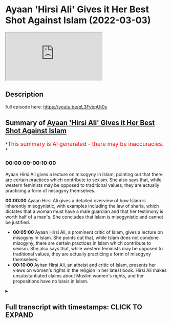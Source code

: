# Ayaan 'Hirsi Ali' Gives it Her Best Shot Against Islam (2022-03-03)

<iframe loading='lazy' allow='autoplay' src='https://www.youtube.com/embed/HuoZtJIRM3s'></iframe>

## Description

full episode here: <https://youtu.be/eL3FybpUt0s>

## Summary of [Ayaan 'Hirsi Ali' Gives it Her Best Shot Against Islam](https://www.youtube.com/watch?v=HuoZtJIRM3s)

*<span style="color:red; font-size:125%">This summary is AI generated - there may be inaccuracies</span>. *

### <a onclick="modifyYTiframeseektime('0')">00:00:00-00:10:00</a>

Ayaan Hirsi Ali gives a lecture on misogyny in Islam, pointing out that there are certain practices which contribute to sexism. She also says that, while western feminists may be opposed to traditional values, they are actually practicing a form of misogyny themselves.

**<a onclick="modifyYTiframeseektime('0')">00:00:00</a>** Ayaan Hirsi Ali gives a detailed overview of how Islam is inherently misogynistic, with examples including the law of sharia, which dictates that a woman must have a male guardian and that her testimony is worth half of a man's. She concludes that Islam is misogynistic and cannot be justified.

* **<a onclick="modifyYTiframeseektime('300')">00:05:00</a>** Ayaan Hirsi Ali, a prominent critic of Islam, gives a lecture on misogyny in Islam. She points out that, while Islam does not condone misogyny, there are certain practices in Islam which contribute to sexism. She also says that, while western feminists may be opposed to traditional values, they are actually practicing a form of misogyny themselves.
* **<a onclick="modifyYTiframeseektime('600')">00:10:00</a>** Ayhan Hirsi Ali, an atheist and critic of Islam, presents her views on women's rights in the religion in her latest book. Hirsi Ali makes unsubstantiated claims about Muslim women's rights, and her propositions have no basis in Islam.

<details><summary><h2>Full transcript with timestamps: CLICK TO EXPAND</h2></summary>

<a onclick="modifyYTiframeseektime('0')">0:00:00</a> okay thank you in in your experience  
<a onclick="modifyYTiframeseektime('5')">0:00:05</a> is is islam innately misogynistic  
<a onclick="modifyYTiframeseektime('9')">0:00:09</a> the answer to that unfortunately is a  
<a onclick="modifyYTiframeseektime('11')">0:00:11</a> clear cut yes  
<a onclick="modifyYTiframeseektime('13')">0:00:13</a> okay islam is misogynistic in its  
<a onclick="modifyYTiframeseektime('16')">0:00:16</a> approach to women i know that by saying  
<a onclick="modifyYTiframeseektime('18')">0:00:18</a> this  
<a onclick="modifyYTiframeseektime('20')">0:00:20</a> i  
<a onclick="modifyYTiframeseektime('20')">0:00:20</a> offend a lot of people i know that  
<a onclick="modifyYTiframeseektime('23')">0:00:23</a> people's feelings get hurt the feelings  
<a onclick="modifyYTiframeseektime('25')">0:00:25</a> of muslims i know that that is the case  
<a onclick="modifyYTiframeseektime('28')">0:00:28</a> but setting feelings aside and just  
<a onclick="modifyYTiframeseektime('30')">0:00:30</a> looking objectively as what it is  
<a onclick="modifyYTiframeseektime('35')">0:00:35</a> that islam says about women  
<a onclick="modifyYTiframeseektime('38')">0:00:38</a> and  
<a onclick="modifyYTiframeseektime('39')">0:00:39</a> where it positions us  
<a onclick="modifyYTiframeseektime('42')">0:00:42</a> the answer is yes it is misogynistic  
<a onclick="modifyYTiframeseektime('45')">0:00:45</a> and i'll give you a few examples that  
<a onclick="modifyYTiframeseektime('48')">0:00:48</a> would be good yeah  
<a onclick="modifyYTiframeseektime('49')">0:00:49</a> and i think the best example  
<a onclick="modifyYTiframeseektime('51')">0:00:51</a> because it's so factual  
<a onclick="modifyYTiframeseektime('53')">0:00:53</a> is the law sharia law islamic law  
<a onclick="modifyYTiframeseektime('56')">0:00:56</a> islamic law declares  
<a onclick="modifyYTiframeseektime('59')">0:00:59</a> that a woman has to have a male guardian  
<a onclick="modifyYTiframeseektime('62')">0:01:02</a> at all times  
<a onclick="modifyYTiframeseektime('63')">0:01:03</a> that's not required of males  
<a onclick="modifyYTiframeseektime('66')">0:01:06</a> in sharia law a man is permitted to have  
<a onclick="modifyYTiframeseektime('68')">0:01:08</a> four wives  
<a onclick="modifyYTiframeseektime('70')">0:01:10</a> she's not permitted to have four  
<a onclick="modifyYTiframeseektime('71')">0:01:11</a> husbands  
<a onclick="modifyYTiframeseektime('73')">0:01:13</a> in islamic law in sharia law  
<a onclick="modifyYTiframeseektime('76')">0:01:16</a> a woman's testimony in court is worth  
<a onclick="modifyYTiframeseektime('79')">0:01:19</a> half  
<a onclick="modifyYTiframeseektime('80')">0:01:20</a> of that of a man it's not the other way  
<a onclick="modifyYTiframeseektime('83')">0:01:23</a> around  
<a onclick="modifyYTiframeseektime('86')">0:01:26</a> a sister inherits half of what her  
<a onclick="modifyYTiframeseektime('88')">0:01:28</a> brother inherits  
<a onclick="modifyYTiframeseektime('91')">0:01:31</a> wow  
<a onclick="modifyYTiframeseektime('92')">0:01:32</a> and  
<a onclick="modifyYTiframeseektime('93')">0:01:33</a> this goes on and on and i think to be  
<a onclick="modifyYTiframeseektime('97')">0:01:37</a> because these basic tenets of law  
<a onclick="modifyYTiframeseektime('101')">0:01:41</a> sharia law when they're implemented and  
<a onclick="modifyYTiframeseektime('104')">0:01:44</a> where they're implemented  
<a onclick="modifyYTiframeseektime('106')">0:01:46</a> you see a huge difference between the  
<a onclick="modifyYTiframeseektime('108')">0:01:48</a> way men and women are treated girls and  
<a onclick="modifyYTiframeseektime('110')">0:01:50</a> boys are treated and i would say that is  
<a onclick="modifyYTiframeseektime('114')">0:01:54</a> misogyny  
<a onclick="modifyYTiframeseektime('117')">0:01:57</a> and  
<a onclick="modifyYTiframeseektime('118')">0:01:58</a> because i'm not i'm not that familiar  
<a onclick="modifyYTiframeseektime('120')">0:02:00</a> with  
<a onclick="modifyYTiframeseektime('122')">0:02:02</a> islam is sharia law something that's in  
<a onclick="modifyYTiframeseektime('124')">0:02:04</a> the quran directly  
<a onclick="modifyYTiframeseektime('127')">0:02:07</a> sharia law is derived from the quran and  
<a onclick="modifyYTiframeseektime('129')">0:02:09</a> from the teachings of the prophet  
<a onclick="modifyYTiframeseektime('131')">0:02:11</a> muhammad the prophet muhammad is the  
<a onclick="modifyYTiframeseektime('132')">0:02:12</a> founder of islam  
<a onclick="modifyYTiframeseektime('134')">0:02:14</a> and his legacy is a body of law and  
<a onclick="modifyYTiframeseektime('138')">0:02:18</a> norms  
<a onclick="modifyYTiframeseektime('140')">0:02:20</a> that are implemented where there is a  
<a onclick="modifyYTiframeseektime('142')">0:02:22</a> theocracy like saudi arabia or iran or  
<a onclick="modifyYTiframeseektime('144')">0:02:24</a> any of the other societies that try  
<a onclick="modifyYTiframeseektime('148')">0:02:28</a> to establish  
<a onclick="modifyYTiframeseektime('151')">0:02:31</a> legal systems that are based on islam  
<a onclick="modifyYTiframeseektime('155')">0:02:35</a> so another example on the misogyny side  
<a onclick="modifyYTiframeseektime('158')">0:02:38</a> is  
<a onclick="modifyYTiframeseektime('159')">0:02:39</a> women are expected  
<a onclick="modifyYTiframeseektime('162')">0:02:42</a> to cover their bodies and there is some  
<a onclick="modifyYTiframeseektime('164')">0:02:44</a> kind of discussion on how much of that  
<a onclick="modifyYTiframeseektime('167')">0:02:47</a> in some cases they let you show their  
<a onclick="modifyYTiframeseektime('169')">0:02:49</a> face and the hands  
<a onclick="modifyYTiframeseektime('171')">0:02:51</a> and in extreme cases you have to be  
<a onclick="modifyYTiframeseektime('173')">0:02:53</a> covered from head to toe  
<a onclick="modifyYTiframeseektime('175')">0:02:55</a> and confined to the house  
<a onclick="modifyYTiframeseektime('179')">0:02:59</a> your male guardian  
<a onclick="modifyYTiframeseektime('181')">0:03:01</a> chooses or at least you need his  
<a onclick="modifyYTiframeseektime('183')">0:03:03</a> endorsements to marry someone else and  
<a onclick="modifyYTiframeseektime('186')">0:03:06</a> all of this  
<a onclick="modifyYTiframeseektime('187')">0:03:07</a> is  
<a onclick="modifyYTiframeseektime('189')">0:03:09</a> in uh based in sharia law if you're a  
<a onclick="modifyYTiframeseektime('191')">0:03:11</a> woman and you're not happy in a marriage  
<a onclick="modifyYTiframeseektime('193')">0:03:13</a> it's almost difficult almost impossible  
<a onclick="modifyYTiframeseektime('196')">0:03:16</a> to divorce your husband uh and  
<a onclick="modifyYTiframeseektime('199')">0:03:19</a> the other way around for a man to  
<a onclick="modifyYTiframeseektime('201')">0:03:21</a> divorce his wife all he has to say is  
<a onclick="modifyYTiframeseektime('203')">0:03:23</a> declare in front of two witnesses three  
<a onclick="modifyYTiframeseektime('205')">0:03:25</a> times that he divorces his wife and  
<a onclick="modifyYTiframeseektime('208')">0:03:28</a> that's done so  
<a onclick="modifyYTiframeseektime('209')">0:03:29</a> on the question is islam misogynistic  
<a onclick="modifyYTiframeseektime('212')">0:03:32</a> i think these facts speak for themselves  
<a onclick="modifyYTiframeseektime('216')">0:03:36</a> uh is islam inherently misogynistic  
<a onclick="modifyYTiframeseektime('219')">0:03:39</a> well first and foremost of course  
<a onclick="modifyYTiframeseektime('223')">0:03:43</a> there are misogyny needs to be defined  
<a onclick="modifyYTiframeseektime('225')">0:03:45</a> because if it's defined definitionally  
<a onclick="modifyYTiframeseektime('227')">0:03:47</a> as it is in the kind of dictionary the  
<a onclick="modifyYTiframeseektime('229')">0:03:49</a> hatred of women then the answer is very  
<a onclick="modifyYTiframeseektime('230')">0:03:50</a> clearly no because the quran very  
<a onclick="modifyYTiframeseektime('232')">0:03:52</a> clearly states  
<a onclick="modifyYTiframeseektime('234')">0:03:54</a> in more than one verse you know in  
<a onclick="modifyYTiframeseektime('235')">0:03:55</a> chapter three verse 195 in the la liga  
<a onclick="modifyYTiframeseektime('241')">0:04:01</a> god does not let to waste any action of  
<a onclick="modifyYTiframeseektime('244')">0:04:04</a> any doer among you men or women and that  
<a onclick="modifyYTiframeseektime('246')">0:04:06</a> both of you are from one another  
<a onclick="modifyYTiframeseektime('249')">0:04:09</a> that uh in chapter 33 verse 35  
<a onclick="modifyYTiframeseektime('252')">0:04:12</a> the believing men and the believing  
<a onclick="modifyYTiframeseektime('253')">0:04:13</a> women and the you know and so on and it  
<a onclick="modifyYTiframeseektime('255')">0:04:15</a> mentions  
<a onclick="modifyYTiframeseektime('256')">0:04:16</a> a list of attributes mentioning men and  
<a onclick="modifyYTiframeseektime('258')">0:04:18</a> women specifically and then says that  
<a onclick="modifyYTiframeseektime('261')">0:04:21</a> god has prepared for them a reward in  
<a onclick="modifyYTiframeseektime('263')">0:04:23</a> fact the quran explicitly mentions that  
<a onclick="modifyYTiframeseektime('265')">0:04:25</a> we cannot have hatred towards any  
<a onclick="modifyYTiframeseektime('267')">0:04:27</a> believer because it's mentioned in  
<a onclick="modifyYTiframeseektime('269')">0:04:29</a> chapter 59 of the quran  
<a onclick="modifyYTiframeseektime('274')">0:04:34</a> god do not put any hatred to the  
<a onclick="modifyYTiframeseektime('276')">0:04:36</a> believers in our hearts and that of  
<a onclick="modifyYTiframeseektime('278')">0:04:38</a> course includes women as well so from  
<a onclick="modifyYTiframeseektime('280')">0:04:40</a> that perspective it's impossible to  
<a onclick="modifyYTiframeseektime('281')">0:04:41</a> postulate it is  
<a onclick="modifyYTiframeseektime('283')">0:04:43</a> impossible to postulate that islam  
<a onclick="modifyYTiframeseektime('285')">0:04:45</a> is misogynistic from that definitional  
<a onclick="modifyYTiframeseektime('287')">0:04:47</a> perspective but what we will say is of  
<a onclick="modifyYTiframeseektime('289')">0:04:49</a> course misogyny is a label that is  
<a onclick="modifyYTiframeseektime('292')">0:04:52</a> used haphazardly and arbitrarily between  
<a onclick="modifyYTiframeseektime('294')">0:04:54</a> people in the west in discourses to mean  
<a onclick="modifyYTiframeseektime('297')">0:04:57</a> different things so of course  
<a onclick="modifyYTiframeseektime('298')">0:04:58</a> neoconservatives or people that are more  
<a onclick="modifyYTiframeseektime('300')">0:05:00</a> right-wing or alt-right are  
<a onclick="modifyYTiframeseektime('302')">0:05:02</a> accused themselves of being misogynistic  
<a onclick="modifyYTiframeseektime('304')">0:05:04</a> to uh by um third-wave feminists and so  
<a onclick="modifyYTiframeseektime('307')">0:05:07</a> on and so it really depends on who is  
<a onclick="modifyYTiframeseektime('310')">0:05:10</a> the one making the claim and what the  
<a onclick="modifyYTiframeseektime('312')">0:05:12</a> robust definition that they have of  
<a onclick="modifyYTiframeseektime('314')">0:05:14</a> misogyny is sometimes that can be  
<a onclick="modifyYTiframeseektime('316')">0:05:16</a> ideologically um  
<a onclick="modifyYTiframeseektime('318')">0:05:18</a> kind of inspired in the case of  
<a onclick="modifyYTiframeseektime('320')">0:05:20</a> third-wave feminists i would say it  
<a onclick="modifyYTiframeseektime('322')">0:05:22</a> certainly is that's why unfortunately  
<a onclick="modifyYTiframeseektime('324')">0:05:24</a> uh even your father has been accused of  
<a onclick="modifyYTiframeseektime('326')">0:05:26</a> misogyny i mean people in in in the west  
<a onclick="modifyYTiframeseektime('329')">0:05:29</a> uh credible intellectuals and academics  
<a onclick="modifyYTiframeseektime('331')">0:05:31</a> have been accused of misogyny just  
<a onclick="modifyYTiframeseektime('333')">0:05:33</a> because they believe in a traditional uh  
<a onclick="modifyYTiframeseektime('336')">0:05:36</a> value of traditional values of family  
<a onclick="modifyYTiframeseektime('338')">0:05:38</a> system a complementarian family system  
<a onclick="modifyYTiframeseektime('341')">0:05:41</a> and for this reason the accused of  
<a onclick="modifyYTiframeseektime('343')">0:05:43</a> misogyny but one has to say this and i  
<a onclick="modifyYTiframeseektime('345')">0:05:45</a> think this is very important michaela  
<a onclick="modifyYTiframeseektime('347')">0:05:47</a> that we believe that there is an  
<a onclick="modifyYTiframeseektime('349')">0:05:49</a> equality of value between men and women  
<a onclick="modifyYTiframeseektime('351')">0:05:51</a> we do believe that there is an equality  
<a onclick="modifyYTiframeseektime('353')">0:05:53</a> of value between men and women the  
<a onclick="modifyYTiframeseektime('354')">0:05:54</a> prophet himself muhammad he said  
<a onclick="modifyYTiframeseektime('358')">0:05:58</a> that certainly men are equal to women  
<a onclick="modifyYTiframeseektime('361')">0:06:01</a> in front of the law that is the general  
<a onclick="modifyYTiframeseektime('363')">0:06:03</a> rule that is a statement of the prophet  
<a onclick="modifyYTiframeseektime('364')">0:06:04</a> muhammad however  
<a onclick="modifyYTiframeseektime('366')">0:06:06</a> we do believe in exceptions and we don't  
<a onclick="modifyYTiframeseektime('368')">0:06:08</a> believe that equality of value means  
<a onclick="modifyYTiframeseektime('370')">0:06:10</a> identicality and roles  
<a onclick="modifyYTiframeseektime('372')">0:06:12</a> and so of course people that are  
<a onclick="modifyYTiframeseektime('373')">0:06:13</a> detractors from the other side  
<a onclick="modifyYTiframeseektime('375')">0:06:15</a> like the academic charlatan ayan mcgann  
<a onclick="modifyYTiframeseektime('378')">0:06:18</a> actually means refugee in the somali  
<a onclick="modifyYTiframeseektime('380')">0:06:20</a> language of course an ironic reminder to  
<a onclick="modifyYTiframeseektime('382')">0:06:22</a> herself  
<a onclick="modifyYTiframeseektime('383')">0:06:23</a> she would say that islam is misogynistic  
<a onclick="modifyYTiframeseektime('385')">0:06:25</a> because of practices such as polygyny  
<a onclick="modifyYTiframeseektime('388')">0:06:28</a> which means that a man can marry more  
<a onclick="modifyYTiframeseektime('389')">0:06:29</a> than one wife and that is a practice  
<a onclick="modifyYTiframeseektime('391')">0:06:31</a> that muslims believe in  
<a onclick="modifyYTiframeseektime('392')">0:06:32</a> all practices such as that muslim men  
<a onclick="modifyYTiframeseektime('395')">0:06:35</a> can marry christian and jewish women of  
<a onclick="modifyYTiframeseektime('397')">0:06:37</a> course that is something that muslim  
<a onclick="modifyYTiframeseektime('399')">0:06:39</a> women cannot do in islam as well  
<a onclick="modifyYTiframeseektime('402')">0:06:42</a> and various other inheritance things or  
<a onclick="modifyYTiframeseektime('404')">0:06:44</a> aspects where there is a differential  
<a onclick="modifyYTiframeseektime('406')">0:06:46</a> there between how men  
<a onclick="modifyYTiframeseektime('408')">0:06:48</a> are treated to women  
<a onclick="modifyYTiframeseektime('410')">0:06:50</a> but we will say that equality of value  
<a onclick="modifyYTiframeseektime('412')">0:06:52</a> does not mean identicality and roles let  
<a onclick="modifyYTiframeseektime('415')">0:06:55</a> me say that one more time equality of  
<a onclick="modifyYTiframeseektime('417')">0:06:57</a> value we believe does not mean  
<a onclick="modifyYTiframeseektime('419')">0:06:59</a> identicality and roles and therefore  
<a onclick="modifyYTiframeseektime('422')">0:07:02</a> just like aristotle said that like  
<a onclick="modifyYTiframeseektime('424')">0:07:04</a> things should be treated like likewise  
<a onclick="modifyYTiframeseektime('426')">0:07:06</a> and that different things should be  
<a onclick="modifyYTiframeseektime('428')">0:07:08</a> treated the same we do believe that  
<a onclick="modifyYTiframeseektime('430')">0:07:10</a> women have a collective female  
<a onclick="modifyYTiframeseektime('432')">0:07:12</a> temperament on certain aspects which  
<a onclick="modifyYTiframeseektime('434')">0:07:14</a> need to be tailored for in legislation  
<a onclick="modifyYTiframeseektime('436')">0:07:16</a> which need to be tailored for in social  
<a onclick="modifyYTiframeseektime('438')">0:07:18</a> and political life and so therefore if  
<a onclick="modifyYTiframeseektime('441')">0:07:21</a> someone wants to use second wave  
<a onclick="modifyYTiframeseektime('443')">0:07:23</a> feministic collectivistic discourses to  
<a onclick="modifyYTiframeseektime('445')">0:07:25</a> try and attack the islamic narrative  
<a onclick="modifyYTiframeseektime('447')">0:07:27</a> then they must first establish the  
<a onclick="modifyYTiframeseektime('449')">0:07:29</a> truthfulness and the objective the  
<a onclick="modifyYTiframeseektime('451')">0:07:31</a> objectiveness of second wave feministic  
<a onclick="modifyYTiframeseektime('454')">0:07:34</a> discourses iron hersey's a feminist we  
<a onclick="modifyYTiframeseektime('458')">0:07:38</a> are opposed to feminism when we say that  
<a onclick="modifyYTiframeseektime('459')">0:07:39</a> feminism has now  
<a onclick="modifyYTiframeseektime('461')">0:07:41</a> almost certainly been cracked open as a  
<a onclick="modifyYTiframeseektime('463')">0:07:43</a> false ideology of course i think what i  
<a onclick="modifyYTiframeseektime('466')">0:07:46</a> think i should add to this in addition  
<a onclick="modifyYTiframeseektime('468')">0:07:48</a> to all that was aforementioned that i  
<a onclick="modifyYTiframeseektime('470')">0:07:50</a> and mcgann herself  
<a onclick="modifyYTiframeseektime('473')">0:07:53</a> was embroiled  
<a onclick="modifyYTiframeseektime('474')">0:07:54</a> in the most embarrassing  
<a onclick="modifyYTiframeseektime('477')">0:07:57</a> of public inquiries if you can call that  
<a onclick="modifyYTiframeseektime('479')">0:07:59</a> that whereby she herself was in a  
<a onclick="modifyYTiframeseektime('482')">0:08:02</a> preligious relationship she was a  
<a onclick="modifyYTiframeseektime('484')">0:08:04</a> mistress  
<a onclick="modifyYTiframeseektime('485')">0:08:05</a> she was a mistress to niall ferguson her  
<a onclick="modifyYTiframeseektime('489')">0:08:09</a> husband now and she was doing so at the  
<a onclick="modifyYTiframeseektime('492')">0:08:12</a> dismay of sue douglas who is his ex-wife  
<a onclick="modifyYTiframeseektime('496')">0:08:16</a> and  
<a onclick="modifyYTiframeseektime('497')">0:08:17</a> with the destabilizing effects of course  
<a onclick="modifyYTiframeseektime('500')">0:08:20</a> the destabilizing effect to his family  
<a onclick="modifyYTiframeseektime('503')">0:08:23</a> to lachlan ferguson to phoenix ferguson  
<a onclick="modifyYTiframeseektime('506')">0:08:26</a> the children of nile ferguson  
<a onclick="modifyYTiframeseektime('508')">0:08:28</a> so she attacks poligini in her books but  
<a onclick="modifyYTiframeseektime('511')">0:08:31</a> she practices in her daily life  
<a onclick="modifyYTiframeseektime('514')">0:08:34</a> and so this is  
<a onclick="modifyYTiframeseektime('515')">0:08:35</a> a serious hypocrisy  
<a onclick="modifyYTiframeseektime('517')">0:08:37</a> not just  
<a onclick="modifyYTiframeseektime('519')">0:08:39</a> in that what she does mcgann iron mcgann  
<a onclick="modifyYTiframeseektime('522')">0:08:42</a> but in that which she states as well  
<a onclick="modifyYTiframeseektime('525')">0:08:45</a> so the challenge really is and i will  
<a onclick="modifyYTiframeseektime('528')">0:08:48</a> repeat this if someone wants to quote  
<a onclick="modifyYTiframeseektime('531')">0:08:51</a> aspects of the islamic discourse aspects  
<a onclick="modifyYTiframeseektime('534')">0:08:54</a> of the islamic  
<a onclick="modifyYTiframeseektime('536')">0:08:56</a> jewish prudential tradition  
<a onclick="modifyYTiframeseektime('538')">0:08:58</a> and juxtapose it with the western  
<a onclick="modifyYTiframeseektime('540')">0:09:00</a> discourses especially here we're talking  
<a onclick="modifyYTiframeseektime('542')">0:09:02</a> about second wave feminism and expect  
<a onclick="modifyYTiframeseektime('545')">0:09:05</a> islam to correspond with those they'll  
<a onclick="modifyYTiframeseektime('546')">0:09:06</a> be utterly and bitterly disappointed  
<a onclick="modifyYTiframeseektime('548')">0:09:08</a> because clearly we believe our system is  
<a onclick="modifyYTiframeseektime('550')">0:09:10</a> superior we believe the system is  
<a onclick="modifyYTiframeseektime('552')">0:09:12</a> failing we believe that  
<a onclick="modifyYTiframeseektime('554')">0:09:14</a> nuclear households are being destroyed  
<a onclick="modifyYTiframeseektime('556')">0:09:16</a> in the west we believe that you've got  
<a onclick="modifyYTiframeseektime('558')">0:09:18</a> it wrong we believe that we've got it  
<a onclick="modifyYTiframeseektime('560')">0:09:20</a> right and so in order to defeat us an  
<a onclick="modifyYTiframeseektime('562')">0:09:22</a> argument you must first argue from first  
<a onclick="modifyYTiframeseektime('564')">0:09:24</a> principles and so yes we do have  
<a onclick="modifyYTiframeseektime('566')">0:09:26</a> differences with western especially  
<a onclick="modifyYTiframeseektime('568')">0:09:28</a> second wave or third wave feministic  
<a onclick="modifyYTiframeseektime('569')">0:09:29</a> discourses but that does not  
<a onclick="modifyYTiframeseektime('572')">0:09:32</a> that does in no way  
<a onclick="modifyYTiframeseektime('574')">0:09:34</a> show show indicates  
<a onclick="modifyYTiframeseektime('576')">0:09:36</a> that islam is misogynistic to the  
<a onclick="modifyYTiframeseektime('578')">0:09:38</a> contrary and one last thing i will say  
<a onclick="modifyYTiframeseektime('580')">0:09:40</a> is megan herself  
<a onclick="modifyYTiframeseektime('582')">0:09:42</a> is blissfully ignorant ayan mcgann i and  
<a onclick="modifyYTiframeseektime('585')">0:09:45</a> hersey mcghan  
<a onclick="modifyYTiframeseektime('586')">0:09:46</a> blissfully ignorant of the islamic  
<a onclick="modifyYTiframeseektime('588')">0:09:48</a> tradition the  
<a onclick="modifyYTiframeseektime('589')">0:09:49</a> under-qualified over-confident  
<a onclick="modifyYTiframeseektime('592')">0:09:52</a> ultra-crepidarian academic charlatan  
<a onclick="modifyYTiframeseektime('595')">0:09:55</a> right-wing apple polish-up  
<a onclick="modifyYTiframeseektime('597')">0:09:57</a> obsequious woman that she is doesn't  
<a onclick="modifyYTiframeseektime('600')">0:10:00</a> even know  
<a onclick="modifyYTiframeseektime('601')">0:10:01</a> that it doesn't even know the basics of  
<a onclick="modifyYTiframeseektime('603')">0:10:03</a> the islamic tradition mentions in her  
<a onclick="modifyYTiframeseektime('605')">0:10:05</a> book heretic in page 77 that we worship  
<a onclick="modifyYTiframeseektime('608')">0:10:08</a> muhammad she doesn't even know the  
<a onclick="modifyYTiframeseektime('609')">0:10:09</a> basics of the religion she makes  
<a onclick="modifyYTiframeseektime('611')">0:10:11</a> squandering mistakes one after the other  
<a onclick="modifyYTiframeseektime('614')">0:10:14</a> about gender in jewish prudence in islam  
<a onclick="modifyYTiframeseektime('616')">0:10:16</a> in her latest book at pray you can see  
<a onclick="modifyYTiframeseektime('619')">0:10:19</a> in page 151  
<a onclick="modifyYTiframeseektime('621')">0:10:21</a> where she makes a series of  
<a onclick="modifyYTiframeseektime('624')">0:10:24</a> unsubstantiated claims about muslim  
<a onclick="modifyYTiframeseektime('627')">0:10:27</a> women and their rights in islam saying  
<a onclick="modifyYTiframeseektime('629')">0:10:29</a> that their rights can be sold to  
<a onclick="modifyYTiframeseektime('630')">0:10:30</a> strangers and all kinds of nonsense  
<a onclick="modifyYTiframeseektime('633')">0:10:33</a> propositions which have no basis in the  
<a onclick="modifyYTiframeseektime('635')">0:10:35</a> religion of islam so if you really want  
<a onclick="modifyYTiframeseektime('637')">0:10:37</a> to know about women's rights in islam  
<a onclick="modifyYTiframeseektime('639')">0:10:39</a> one has to go to the source and this  
<a onclick="modifyYTiframeseektime('641')">0:10:41</a> ultra crepidarian academic charlatan  
<a onclick="modifyYTiframeseektime('644')">0:10:44</a> ayan is is just a failure who's who's  
<a onclick="modifyYTiframeseektime('647')">0:10:47</a> been uh embroi has been  
<a onclick="modifyYTiframeseektime('649')">0:10:49</a> let in by the most unusual types of  
<a onclick="modifyYTiframeseektime('651')">0:10:51</a> affirmative action program to the  
<a onclick="modifyYTiframeseektime('653')">0:10:53</a> neoconservative circles because she has  
<a onclick="modifyYTiframeseektime('655')">0:10:55</a> no academic uh acumen at all  
</details>
